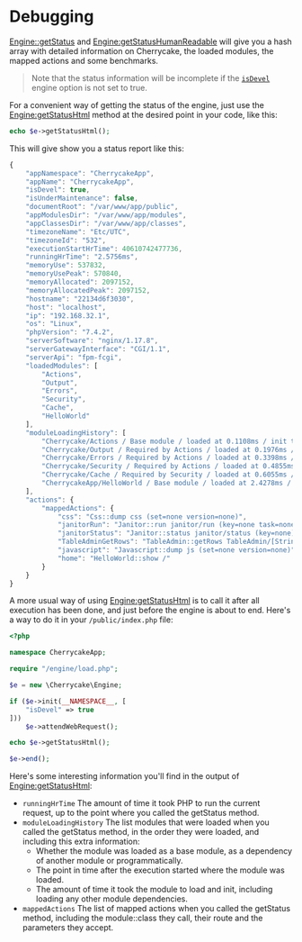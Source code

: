 # Debugging

[Engine::getStatus](../reference/core-classes/engine/#getstatus) and [Engine:getStatusHumanReadable](../reference/core-classes/engine/#getstatushumanreadable) will give you a hash array with detailed information on Cherrycake, the loaded modules, the mapped actions and some benchmarks.

> Note that the status information will be incomplete if the [`isDevel`](../reference/core-classes/engine/#init-appnamespace-setup) engine option is not set to true.

For a convenient way of getting the status of the engine, just use the [Engine:getStatusHtml](../reference/core-classes/engine/#getstatushtml) method at the desired point in your code, like this:

```php
echo $e->getStatusHtml();
```

This will give show you a status report like this:

```javascript
{
    "appNamespace": "CherrycakeApp",
    "appName": "CherrycakeApp",
    "isDevel": true,
    "isUnderMaintenance": false,
    "documentRoot": "/var/www/app/public",
    "appModulesDir": "/var/www/app/modules",
    "appClassesDir": "/var/www/app/classes",
    "timezoneName": "Etc/UTC",
    "timezoneId": "532",
    "executionStartHrTime": 40610742477736,
    "runningHrTime": "2.5756ms",
    "memoryUse": 537832,
    "memoryUsePeak": 570840,
    "memoryAllocated": 2097152,
    "memoryAllocatedPeak": 2097152,
    "hostname": "22134d6f3030",
    "host": "localhost",
    "ip": "192.168.32.1",
    "os": "Linux",
    "phpVersion": "7.4.2",
    "serverSoftware": "nginx/1.17.8",
    "serverGatewayInterface": "CGI/1.1",
    "serverApi": "fpm-fcgi",
    "loadedModules": [
        "Actions",
        "Output",
        "Errors",
        "Security",
        "Cache",
        "HelloWorld"
    ],
    "moduleLoadingHistory": [
        "Cherrycake/Actions / Base module / loaded at 0.1108ms / init took 2.2079ms",
        "Cherrycake/Output / Required by Actions / loaded at 0.1976ms / init took 0.0444ms",
        "Cherrycake/Errors / Required by Actions / loaded at 0.3398ms / init took 0.0468ms",
        "Cherrycake/Security / Required by Actions / loaded at 0.4855ms / init took 0.2553ms",
        "Cherrycake/Cache / Required by Security / loaded at 0.6055ms / init took 0.0985ms",
        "CherrycakeApp/HelloWorld / Base module / loaded at 2.4278ms / init took 0.0049ms"
    ],
    "actions": {
        "mappedActions": {
            "css": "Css::dump css (set=none version=none)",
            "janitorRun": "Janitor::run janitor/run (key=none task=none isForceRun=none)",
            "janitorStatus": "Janitor::status janitor/status (key=none)",
            "TableAdminGetRows": "TableAdmin::getRows TableAdmin/[String]/getRows (additionalFillFromParameters=none)",
            "javascript": "Javascript::dump js (set=none version=none)",
            "home": "HelloWorld::show /"
        }
    }
}
```

A more usual way of using [Engine:getStatusHtml](../reference/core-classes/engine/#getstatushtml) is to call it after all execution has been done, and just before the engine is about to end. Here's a way to do it in your `/public/index.php` file:

```php
<?php

namespace CherrycakeApp;

require "/engine/load.php";

$e = new \Cherrycake\Engine;

if ($e->init(__NAMESPACE__, [
    "isDevel" => true
]))
    $e->attendWebRequest();

echo $e->getStatusHtml();

$e->end();
```

Here's some interesting information you'll find in the output of [Engine:getStatusHtml](../reference/core-classes/engine/#getstatushtml):

* `runningHrTime` The amount of time it took PHP to run the current request, up to the point where you called the getStatus method.
* `moduleLoadingHistory` The list modules that were loaded when you called the getStatus method, in the order they were loaded, and including this extra information:
  * Whether the module was loaded as a base module, as a dependency of another module or programmatically.
  * The point in time after the execution started where the module was loaded.
  * The amount of time it took the module to load and init, including loading any other module dependencies.
* `mappedActions` The list of mapped actions when you called the getStatus method, including the module::class they call, their route and the parameters they accept.

